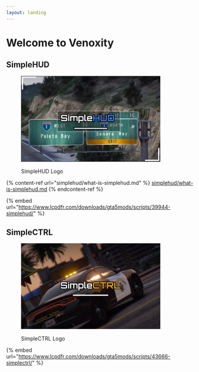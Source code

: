 ```yaml
---
layout: landing
---
```


# Welcome to Venoxity

## SimpleHUD

<div align="left">

<figure><img src=".gitbook/assets/image_2023-04-28_174935121.png.a339513be333463bfae5c94287c66183.png" alt="" width="375"><figcaption><p>SimpleHUD Logo</p></figcaption></figure>

</div>

{% content-ref url="simplehud/what-is-simplehud.md" %}
[simplehud/what-is-simplehud.md](<simplehud/what-is-simplehud.md>)
{% endcontent-ref %}

{% embed url="https://www.lcpdfr.com/downloads/gta5mods/scripts/39944-simplehud/" %}

## SimpleCTRL

<div align="left">

<figure><img src=".gitbook/assets/SimpleCTRL.png.c1e936663412e529701b91feb7c13559 (1).png" alt="" width="375"><figcaption><p>SimpleCTRL Logo</p></figcaption></figure>

</div>

{% embed url="https://www.lcpdfr.com/downloads/gta5mods/scripts/43666-simplectrl/" %}
